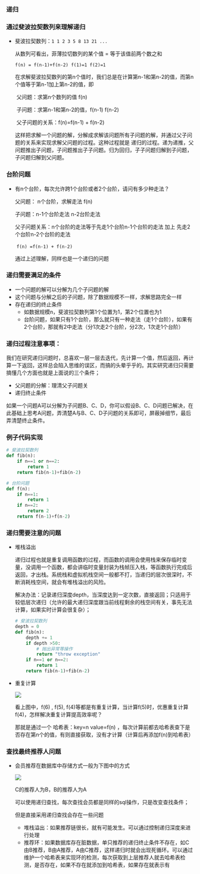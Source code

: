 ### 递归

### 通过斐波拉契数列来理解递归

-   斐波拉契数列：`1 1 2 3 5 8 13 21 ...`

    从数列可看出，菲薄拉切数列的某个值 = 等于该值前两个数之和

    `f(n) = f(n-1)+f(n-2) f(1)=1 f(2)=1`

    在求解斐波拉契数列的第n个值时，我们总是在计算第n-1和第n-2的值，而第n个值等于第n-1加上第n-2的值，即

    ​		父问题：求第n个数列的值 f(n)

    ​		子问题：求第n-1和第n-2的值，f(n-1)  f(n-2)

    ​		父子问题的关系：f(n)=f(n-1) + f(n-2)

    这样把求解一个问题的解，分解成求解该问题所有子问题的解，并通过父子问题的关系来实现求解父问题的过程。这种过程就是  递归的过程。递为递推，父问题推出子问题，子问题推出子子问题。归为回归，子子问题归解到子问题，子问题归解到父问题。

### 台阶问题

-   有n个台阶，每次允许跨1个台阶或者2个台阶，请问有多少种走法？

    父问题： n个台阶，求解走法 f(n)

    子问题：n-1个台阶走法   n-2台阶走法

    父子问题关系：n个台阶的走法等于先走1个台阶n-1个台阶的走法 加上 先走2个台阶n-2个台阶的走法

    ​		`f(n) =f(n-1) + f(n-2) `

    通过上述理解，同样也是一个递归的问题

### 递归需要满足的条件

-   一个问题的解可以分解为几个子问题的解
-   这个问题与分解之后的子问题，除了数据规模不一样，求解思路完全一样
-   存在递归的终止条件
    -   如数据规模n，斐波拉契数列第1个位置为1，第2个位置也为1
    -   台阶问题，如果只有1个台阶，那么就只有一种走法（走1个台阶），如果有2个台阶，那就有2中走法（分1次走2个台阶，分2次，1次走1个台阶）

### 递归过程注意事项：

我们在研究递归问题时，总喜欢一层一层去迭代，先计算一个值，然后返回，再计算一下返回，这样总会陷入思维的误区，而搞的头晕乎乎的。其实研究递归只需要搞懂几个方面也就是上面说的三个条件；

-   父问题的分解：理清父子问题关
-   递归终止条件

如果一个问题A可以分解为子问题B、C、D，你可以假设B、C、D问题已解决，在此基础上思考A问题，弄清楚A与B、C、D子问题的关系即可，屏蔽掉细节，最后弄清楚终止条件。

### 例子代码实现

```python
# 斐波拉契数列
def fib(n):
    if n==1 or n==2:
        return 1
    return fib(n-1)+fib(n-2)

# 台阶问题
def f(n):
    if n==1:
        return 1
    if n==2:
        return 2
    return f(n-1)+f(n-2)
```

### 递归需要注意的问题

-   堆栈溢出

    递归过程也就是重复调用函数的过程，而函数的调用会使用栈来保存临时变量，没调用一个函数，都会讲临时变量封装为栈帧压入栈，等函数执行完成后返回，才出栈。系统栈和虚拟机栈空间一般都不打，当递归的层次很深时，不断消耗栈空间，就会有堆栈溢出的风险。

    解决办法：记录递归深度depth，当深度达到一定次数，直接返回；只适用于较低层次递归（允许的最大递归深度跟当前线程剩余的栈空间有关，事先无法计算，如果实时计算会很复杂）；

    ```python
    # 斐波拉契数列
    depth = 0
    def fib(n):
        depth += 1
        if depth >50:
            # 抛出异常等操作
            return "throw exception"
        if n==1 or n==2:
            return 1
        return fib(n-1)+fib(n-2)
    ```

-   重复计算

    ![](http://im.taolius.com/image/recursive-repeat-compute.png)

    看上图中，f(6) , f(5), f(4)等都是有重复计算，当计算f(5)时，优惠重复计算f(4)，怎样解决重复计算提高效率呢？

    那就是通过一个 哈希表：key=n value=f(n) ，每次计算前都去哈希表查下是否存在第n个的值，有则直接获取，没有才计算（计算后再添加f(n)到哈希表）

### 查找最终推荐人问题

-   会员推荐在数据库中存储方式一般为下图中的方式

    ![](http://im.taolius.com/image/recursive-recommend.png)

    C的推荐人为B，B的推荐人为A

    可以使用递归查找，每次查找会员都是同样的sql操作，只是改变查找条件；

    但是直接采用递归查找会存在一些问题

    -   堆栈溢出：如果推荐链很长，就有可能发生。可以通过控制递归深度来进行处理
    -   推荐环：如果数据库存在脏数据，单只推荐的递归终止条件不存在，如C由B推荐，B由A推荐，A由C推荐，这样递归时就会出现死循环。可以通过维护一个哈希表来实现环的检测，每次获取到上层推荐人就去哈希表检测，是否存在，如果不存在就添加到哈希表，如果存在就表示有

